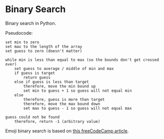 # Binary Search
Binary search in Python.  

Pseudocode:
```text
set min to zero
set max to the length of the array
set guess to zero (doesn't matter)

while min is less than equal to max (so the bounds don't get crossed over)
    set guess to average / middle of min and max
    if guess is target
        return guess
    else if guess is less than target
        therefore, move the min bound up
        set min to guess + 1 so guess will not equal min
    else
        therefore, guess is more than target
        therefore, move the max bound down
        set max to guess - 1 so guess will not equal max

guess could not be found
    therefore, return -1 (arbitrary value)
```

Emoji binary search is based on [this freeCodeCamp article](https://www.freecodecamp.org/news/binary-search-algorithm-7170ae244438/).  